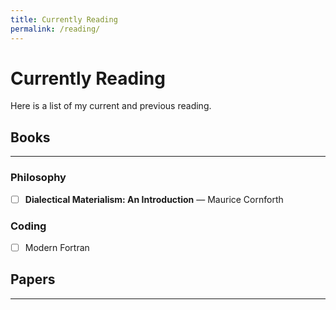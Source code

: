 ```yaml
---
title: Currently Reading
permalink: /reading/
---
```


# Currently Reading

Here is a list of my current and previous reading. 

## Books
---

### Philosophy

- [ ] **Dialectical Materialism: An Introduction** — Maurice Cornforth 
### Coding 

- [ ] Modern Fortran
## Papers
---

